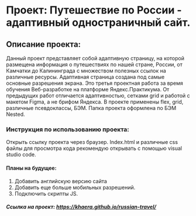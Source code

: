 # Проект: Путешествие по России - адаптивный одностраничный сайт.

## Описание проекта:
Данный проект представляет собой адаптивную страницу, на которой размещена информация о путешествиях по нашей стране, России, от Камчатки до Калининграда с множеством полезных ссылок на различные ресурсы.
Адаптивная страница создана под самые основные разрешения экрана.
Это третья проектная работа за время обучения Веб-разработке на платформе Яндекс.Практикума.
От предыдущих работ отличается адаптивностью, сетками grid и работой с макетом Figma, а не брифом Яндекса.
В проекте применены flex, grid, различные псевдоклассы, БЭМ.
Папка проекта оформлена по БЭМ Nested.

### Инструкция по использованию проекта:
Открыть ссылку проекта через браузер. 
Index.html и различные css файлы для просмотра кода рекомендую открывать с помощью visual studio code.

#### Планы на будущее: 
1. Добавить английскую версию сайта
2. Добавить еще больше мобильных разрешений.
3. Подключить скрипты JS.

##### Ссылка на проект: https://khaera.github.io/russian-travel/
